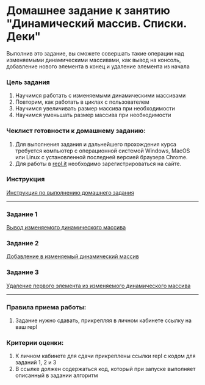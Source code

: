 # Домашнее задание к занятию "Динамический массив. Списки. Деки"

Выполнив это задание, вы сможете совершать такие операции над изменяемыми динамическими массивами, как вывод на консоль, добавление нового элемента в конец и удаление элемента из начала

### Цель задания

1. Научимся работать с изменяемыми динамическими массивами
2. Повторим, как работать в циклах с пользователем
3. Научимся увеличивать размер массива при необходимости
4. Научимся уменьшать размер массива при необходимости

### Чеклист готовности к домашнему заданию:

1. Для выполнения задания и дальнейшего прохождения курса требуется компьютер с операционной системой Windows, MacOS или Linux с установленной последней версией браузера Chrome.
2. Для работы в [repl.it](https://repl.it/) необходимо зарегистрироваться на сайте. 

### Инструкция

[Инструкция по выполнению домашнего задания](https://github.com/netology-code/algocpp-homeworks/tree/main/common)

------

### Задание 1

[Вывод изменяемого динамического массива](01)

### Задание 2

[Добавление в изменяемый динамический массив](02)

### Задание 3

[Удаление первого элемента из изменяемого динамического массива](03)

------

### Правила приема работы:

1. Задание нужно сдавать, прикрепляя в личном кабинете ссылку на ваш repl

### Критерии оценки:

1. К личном кабинете для сдачи прикреплены ссылки repl с кодом для заданий 1, 2 и 3
2. В ссылке должен содержаться код, который при запуске выполняет описанный в задании алгоритм
